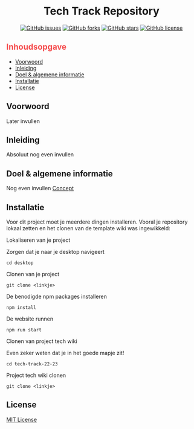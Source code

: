 <h1 id="start" align="center">Tech Track Repository</h1>

<section align="center">

</section>

<section align="center">
<a href="https://img.shields.io/github/issues/daniquemois/tech-track-22-23"><img alt="GitHub issues" src="https://img.shields.io/github/issues/daniquemois/tech-track-22-23"></a>
<a href="https://img.shields.io/github/forks/daniquemois/tech-track-22-23"><img alt="GitHub forks" src="https://img.shields.io/github/forks/daniquemois/tech-track-22-23"></a>
<a href="https://img.shields.io/github/stars/daniquemois/tech-track-22-23"><img alt="GitHub stars" src="https://img.shields.io/github/stars/daniquemois/tech-track-22-23"></a>
<a href="https://img.shields.io/github/license/daniquemois/tech-track-22-23"><img alt="GitHub license" src="https://img.shields.io/github/license/daniquemois/tech-track-22-23"></a>
  </section>
  
<section>
  <h2 style="color: #F54E4F">Inhoudsopgave</h2>
  <section>
    <ul>
      <li><a href="#voorwoord">Voorwoord</a></li>
      <li><a href="#inleiding">Inleiding</a></li>
      <li><a href="#idee">Doel & algemene informatie</a></li>
      <li><a href="#installatie">Installatie</a></li>
      <li><a href="#license">License</a></li>
    </ul>
  </section>
</section>

<section>
  <h2 id="voorwoord">Voorwoord</h2>
  <p>Later invullen</p>
</section>
  
<section>
  <h2 id="inleiding">Inleiding</h2>
  <p>Absoluut nog even invullen</p>
</section>
  
<section>
  <h2 id="idee">Doel & algemene informatie</h2>
  <p>Nog even invullen <a href="https://github.com/daniquemois/tech-track-22-23/wiki">Concept</a>
</section>
  
<section>
  <h2 id="installatie">Installatie</h2>
  <p>Voor dit project moet je meerdere dingen installeren. Vooral je repository lokaal zetten en het clonen van de template wiki was ingewikkeld:</p>
  <p>Lokaliseren van je project</p>
<p>Zorgen dat je naar je desktop navigeert</p>

```
cd desktop
```

<p>Clonen van je project</p>

```
git clone <linkje>
```

<p>De benodigde npm packages installeren</p>

```
npm install
```

<p>De website runnen</p>

```
npm run start
```

<p>Clonen van project tech wiki</p>
<p>Even zeker weten dat je in het goede mapje zit!</p>

```
cd tech-track-22-23
```

<p>Project tech wiki clonen</p>

```
git clone <linkje>
```
</section>
  
<section>
  <h2 id="license">License</h2>
  <a href="https://github.com/daniquemois/tech-track-22-23/blob/main/LICENSE">MIT License</a>
</section>
  
  

